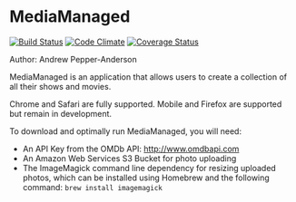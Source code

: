 # MediaManaged

[![Build Status](https://codeship.com/projects/4d62c360-e59e-0135-6987-1ebfb90962bb/status?branch=master)](https://codeship.com/projects/4d62c360-e59e-0135-6987-1ebfb90962bb/status?branch=master)
[![Code Climate](https://codeclimate.com/github/arpepper139/MediaManaged/badges/gpa.svg)](https://codeclimate.com/github/arpepper139/MediaManaged)
[![Coverage Status](https://coveralls.io/repos/github/arpepper139/MediaManaged/badge.svg?branch=master)](https://coveralls.io/github/arpepper139/MediaManaged?branch=master)

Author: Andrew Pepper-Anderson

MediaManaged is an application that allows users to create a collection of all their shows and movies.

Chrome and Safari are fully supported. Mobile and Firefox are supported but remain in development.

To download and optimally run MediaManaged, you will need:
* An API Key from the OMDb API: http://www.omdbapi.com
* An Amazon Web Services S3 Bucket for photo uploading
* The ImageMagick command line dependency for resizing uploaded photos, which can be installed using Homebrew and the following command:
  `brew install imagemagick`

